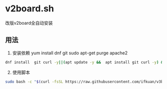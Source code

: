 # v2board.sh

改版v2board全自动安装

## 用法
 
1. 安装依赖
yum install dnf git
sudo apt-get purge apache2

```bash
dnf install  git curl -y||(apt update -y &&  apt install git curl -y) && bash -c "$(curl -fsSL https://get.docker.com)"
```

2. 使用脚本

```bash
sudo bash -c "$(curl -fsSL https://raw.githubusercontent.com/ifkuan/v3board.sh/master/v2board.sh)"
```
